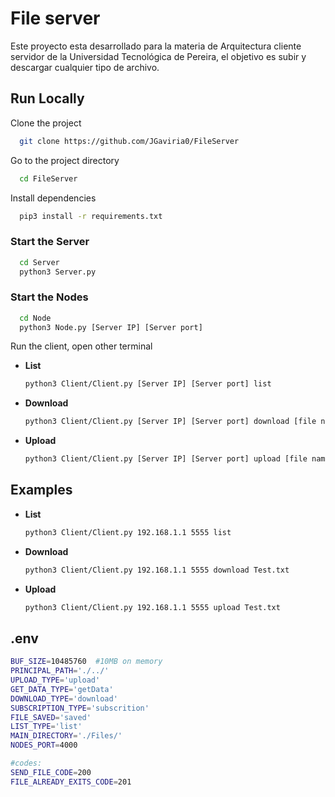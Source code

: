 

# File server

Este proyecto esta desarrollado para la materia de Arquitectura cliente servidor de la Universidad Tecnológica de Pereira, el objetivo es subir y descargar cualquier tipo de archivo. 


## Run Locally

Clone the project

```bash
  git clone https://github.com/JGaviria0/FileServer
```

Go to the project directory

```bash
  cd FileServer
```

Install dependencies

```bash
  pip3 install -r requirements.txt
```

### Start the Server

```bash
  cd Server
  python3 Server.py
```

### Start the Nodes

```bash
  cd Node
  python3 Node.py [Server IP] [Server port] 
```

Run the client, open other terminal

- **List**
    ```bash
    python3 Client/Client.py [Server IP] [Server port] list 
    ```

- **Download**
    ```bash
    python3 Client/Client.py [Server IP] [Server port] download [file name] 
    ```

- **Upload**
    ```bash
    python3 Client/Client.py [Server IP] [Server port] upload [file name] 
    ```



## Examples

- **List**
    ```bash
    python3 Client/Client.py 192.168.1.1 5555 list 
    ```

- **Download**
    ```bash
    python3 Client/Client.py 192.168.1.1 5555 download Test.txt
    ```

- **Upload**
    ```bash
    python3 Client/Client.py 192.168.1.1 5555 upload Test.txt
    ```
 ## .env
```bash
BUF_SIZE=10485760  #10MB on memory
PRINCIPAL_PATH='./../'
UPLOAD_TYPE='upload'
GET_DATA_TYPE='getData'
DOWNLOAD_TYPE='download'
SUBSCRIPTION_TYPE='subscrition'
FILE_SAVED='saved'
LIST_TYPE='list'
MAIN_DIRECTORY='./Files/'
NODES_PORT=4000

#codes:
SEND_FILE_CODE=200
FILE_ALREADY_EXITS_CODE=201

```
